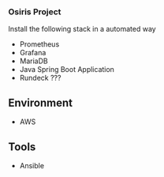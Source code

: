 ### **Osiris Project** 

Install the following stack in a automated way

* Prometheus
* Grafana
* MariaDB
* Java Spring Boot Application
* Rundeck ???

## Environment
* AWS

## Tools
* Ansible